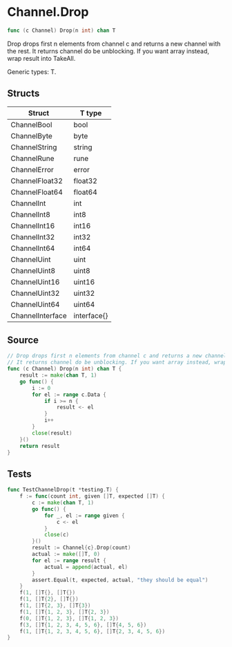 # Channel.Drop

```go
func (c Channel) Drop(n int) chan T
```

Drop drops first n elements from channel c and returns a new channel with the rest. It returns channel do be unblocking. If you want array instead, wrap result into TakeAll.

Generic types: T.

## Structs

| Struct | T type |
| ------ | ------ |
| ChannelBool | bool |
| ChannelByte | byte |
| ChannelString | string |
| ChannelRune | rune |
| ChannelError | error |
| ChannelFloat32 | float32 |
| ChannelFloat64 | float64 |
| ChannelInt | int |
| ChannelInt8 | int8 |
| ChannelInt16 | int16 |
| ChannelInt32 | int32 |
| ChannelInt64 | int64 |
| ChannelUint | uint |
| ChannelUint8 | uint8 |
| ChannelUint16 | uint16 |
| ChannelUint32 | uint32 |
| ChannelUint64 | uint64 |
| ChannelInterface | interface{} |

## Source

```go
// Drop drops first n elements from channel c and returns a new channel with the rest.
// It returns channel do be unblocking. If you want array instead, wrap result into TakeAll.
func (c Channel) Drop(n int) chan T {
	result := make(chan T, 1)
	go func() {
		i := 0
		for el := range c.Data {
			if i >= n {
				result <- el
			}
			i++
		}
		close(result)
	}()
	return result
}
```

## Tests

```go
func TestChannelDrop(t *testing.T) {
	f := func(count int, given []T, expected []T) {
		c := make(chan T, 1)
		go func() {
			for _, el := range given {
				c <- el
			}
			close(c)
		}()
		result := Channel{c}.Drop(count)
		actual := make([]T, 0)
		for el := range result {
			actual = append(actual, el)
		}
		assert.Equal(t, expected, actual, "they should be equal")
	}
	f(1, []T{}, []T{})
	f(1, []T{2}, []T{})
	f(1, []T{2, 3}, []T{3})
	f(1, []T{1, 2, 3}, []T{2, 3})
	f(0, []T{1, 2, 3}, []T{1, 2, 3})
	f(3, []T{1, 2, 3, 4, 5, 6}, []T{4, 5, 6})
	f(1, []T{1, 2, 3, 4, 5, 6}, []T{2, 3, 4, 5, 6})
}
```